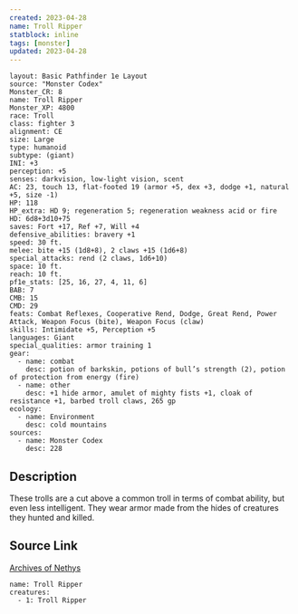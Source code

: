```yaml
---
created: 2023-04-28
name: Troll Ripper
statblock: inline
tags: [monster]
updated: 2023-04-28
---
```

```statblock
layout: Basic Pathfinder 1e Layout
source: "Monster Codex"
Monster_CR: 8
name: Troll Ripper
Monster_XP: 4800
race: Troll
class: fighter 3
alignment: CE
size: Large
type: humanoid
subtype: (giant)
INI: +3
perception: +5
senses: darkvision, low-light vision, scent
AC: 23, touch 13, flat-footed 19 (armor +5, dex +3, dodge +1, natural +5, size -1)
HP: 118
HP_extra: HD 9; regeneration 5; regeneration weakness acid or fire
HD: 6d8+3d10+75
saves: Fort +17, Ref +7, Will +4
defensive_abilities: bravery +1
speed: 30 ft.
melee: bite +15 (1d8+8), 2 claws +15 (1d6+8)
special_attacks: rend (2 claws, 1d6+10)
space: 10 ft.
reach: 10 ft.
pf1e_stats: [25, 16, 27, 4, 11, 6]
BAB: 7
CMB: 15
CMD: 29
feats: Combat Reflexes, Cooperative Rend, Dodge, Great Rend, Power Attack, Weapon Focus (bite), Weapon Focus (claw)
skills: Intimidate +5, Perception +5
languages: Giant
special_qualities: armor training 1
gear:
  - name: combat
    desc: potion of barkskin, potions of bull’s strength (2), potion of protection from energy (fire)
  - name: other
    desc: +1 hide armor, amulet of mighty fists +1, cloak of resistance +1, barbed troll claws, 265 gp
ecology:
  - name: Environment
    desc: cold mountains
sources:
  - name: Monster Codex
    desc: 228
```
## Description
These trolls are a cut above a common troll in terms of combat ability, but even less intelligent. They wear armor made from the hides of creatures they hunted and killed.
## Source Link
[Archives of Nethys](https://aonprd.com/MonsterDisplay.aspx?ItemName=Troll%20Ripper)
```encounter-table
name: Troll Ripper
creatures:
  - 1: Troll Ripper
```
